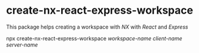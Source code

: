 # create-nx-react-express-workspace

This package helps creating a workspace with _NX_ with _React_ and _Express_

npx create-nx-react-express-workspace _workspace-name client-name server-name_
